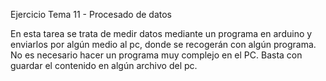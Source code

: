 Ejercicio Tema 11 - Procesado de datos

En esta tarea se trata de medir datos mediante un programa en arduino y enviarlos por algún medio al pc, donde se recogerán con algún programa.
No es necesario hacer un programa muy complejo en el PC. Basta con guardar el contenido en algún archivo del pc.
